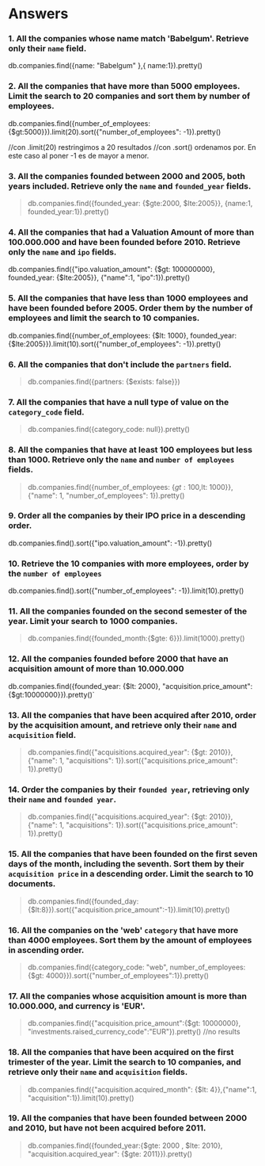 # Answers

### 1. All the companies whose name match 'Babelgum'. Retrieve only their `name` field.

db.companies.find({name: "Babelgum" },{ name:1}).pretty()

### 2. All the companies that have more than 5000 employees. Limit the search to 20 companies and sort them by **number of employees**.

db.companies.find({number_of_employees:{$gt:5000}}).limit(20).sort({"number_of_employees": -1}).pretty()

//con .limit(20) restringimos a 20 resultados
//con .sort() ordenamos por. En este caso al poner -1 es de mayor a menor. 

### 3. All the companies founded between 2000 and 2005, both years included. Retrieve only the `name` and `founded_year` fields.

> db.companies.find({founded_year: {$gte:2000, $lte:2005}}, {name:1, founded_year:1}).pretty()

### 4. All the companies that had a Valuation Amount of more than 100.000.000 and have been founded before 2010. Retrieve only the `name` and `ipo` fields.

db.companies.find({"ipo.valuation_amount": {$gt: 100000000}, founded_year: {$lte:2005}}, {"name":1, "ipo":1}).pretty()

### 5. All the companies that have less than 1000 employees and have been founded before 2005. Order them by the number of employees and limit the search to 10 companies.

db.companies.find({number_of_employees: {$lt: 1000}, founded_year: {$lte:2005}}).limit(10).sort({"number_of_employees": -1}).pretty()

### 6. All the companies that don't include the `partners` field.

> db.companies.find({partners: {$exists: false}})

### 7. All the companies that have a null type of value on the `category_code` field.

> db.companies.find({category_code: null}).pretty()

### 8. All the companies that have at least 100 employees but less than 1000. Retrieve only the `name` and `number of employees` fields.

> db.companies.find({number_of_employees: {$gt: 100 ,$lt: 1000}},{"name": 1, "number_of_employees": 1}).pretty()

### 9. Order all the companies by their IPO price in a descending order.

db.companies.find().sort({"ipo.valuation_amount": -1}).pretty()

### 10. Retrieve the 10 companies with more employees, order by the `number of employees`

db.companies.find().sort({"number_of_employees": -1}).limit(10).pretty()

### 11. All the companies founded on the second semester of the year. Limit your search to 1000 companies.

> db.companies.find({founded_month:{$gte: 6}}).limit(1000).pretty()

### 12. All the companies founded before 2000 that have an acquisition amount of more than 10.000.000

db.companies.find({founded_year: {$lt: 2000}, "acquisition.price_amount":{$gt:10000000}}).pretty()`

### 13. All the companies that have been acquired after 2010, order by the acquisition amount, and retrieve only their `name` and `acquisition` field.

> db.companies.find({"acquisitions.acquired_year": {$gt: 2010}},{"name": 1, "acquisitions": 1}).sort({"acquisitions.price_amount": 1}).pretty()

### 14. Order the companies by their `founded year`, retrieving only their `name` and `founded year`.

> db.companies.find({"acquisitions.acquired_year": {$gt: 2010}},{"name": 1, "acquisitions": 1}).sort({"acquisitions.price_amount": 1}).pretty()

### 15. All the companies that have been founded on the first seven days of the month, including the seventh. Sort them by their `acquisition price` in a descending order. Limit the search to 10 documents.

> db.companies.find({founded_day: {$lt:8}}).sort({"acquisition.price_amount":-1}).limit(10).pretty()

### 16. All the companies on the 'web' `category` that have more than 4000 employees. Sort them by the amount of employees in ascending order.

> db.companies.find({category_code: "web", number_of_employees: {$gt: 4000}}).sort({"number_of_employees":1}).pretty()

### 17. All the companies whose acquisition amount is more than 10.000.000, and currency is 'EUR'.

> db.companies.find({"acquisition.price_amount":{$gt: 10000000}, "investments.raised_currency_code":"EUR"}).pretty()
//no results

### 18. All the companies that have been acquired on the first trimester of the year. Limit the search to 10 companies, and retrieve only their `name` and `acquisition` fields.

> db.companies.find({"acquisition.acquired_month": {$lt: 4}},{"name":1, "acquisition":1}).limit(10).pretty()

### 19. All the companies that have been founded between 2000 and 2010, but have not been acquired before 2011.

> db.companies.find({founded_year:{$gte: 2000 , $lte: 2010}, "acquisition.acquired_year": {$gte: 2011}}).pretty()

